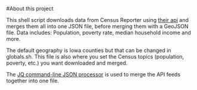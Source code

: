 #About this project

This shell script downloads data from Census Reporter using [their api](https://github.com/censusreporter/census-api/blob/master/API.md) and merges them all into one JSON file, before merging them with a GeoJSON file. Data includes: Population, poverty rate, median household income and more.

The default geography is Iowa counties but that can be changed in globals.sh. This file is also where you set the Census topics (population, poverty, etc.) you want downloaded and merged.

The [JQ command-line JSON processor](https://stedolan.github.io/jq/) is used to merge the API feeds together into one file.

